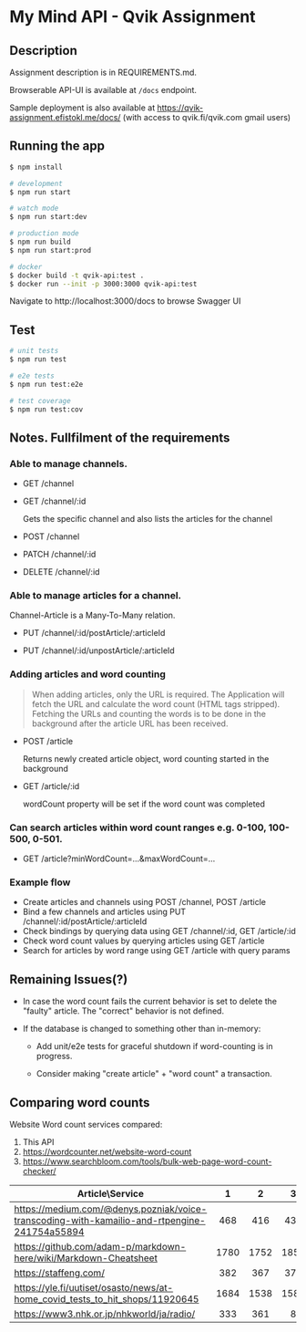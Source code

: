 # My Mind API - Qvik Assignment

## Description

Assignment description is in REQUIREMENTS.md.

Browserable API-UI is available at `/docs` endpoint.

Sample deployment is also available at https://qvik-assignment.efistokl.me/docs/ (with access to qvik.fi/qvik.com gmail users)

## Running the app

```bash
$ npm install

# development
$ npm run start

# watch mode
$ npm run start:dev

# production mode
$ npm run build
$ npm run start:prod

# docker
$ docker build -t qvik-api:test .
$ docker run --init -p 3000:3000 qvik-api:test
```

Navigate to http://localhost:3000/docs to browse Swagger UI

## Test

```bash
# unit tests
$ npm run test

# e2e tests
$ npm run test:e2e

# test coverage
$ npm run test:cov
```

## Notes. Fullfilment of the requirements

### Able to manage channels.

- GET /channel

- GET /channel/:id

  Gets the specific channel and also lists the articles for the channel

- POST /channel

- PATCH /channel/:id

- DELETE /channel/:id

### Able to manage articles for a channel.

Channel-Article is a Many-To-Many relation.

- PUT /channel/:id/postArticle/:articleId

- PUT ​/channel​/:id​/unpostArticle​/:articleId

### Adding articles and word counting

> When adding articles, only the URL is required. The Application will fetch the URL and calculate the word count (HTML tags stripped). Fetching the URLs and counting the words is to be done in the background after the article URL has been received.

- POST /article

  Returns newly created article object, word counting started in the background

- GET /article/:id

  wordCount property will be set if the word count was completed

### Can search articles within word count ranges e.g. 0-100, 100-500, 0-501.

- GET /article?minWordCount=...&maxWordCount=...

### Example flow

- Create articles and channels using POST /channel, POST /article
- Bind a few channels and articles using PUT /channel/:id/postArticle/:articleId
- Check bindings by querying data using GET /channel/:id, GET /article/:id
- Check word count values by querying articles using GET /article
- Search for articles by word range using GET /article with query params

## Remaining Issues(?)

- In case the word count fails the current behavior is set to delete the "faulty" article. The "correct" behavior is not defined.

- If the database is changed to something other than in-memory:

  - Add unit/e2e tests for graceful shutdown if word-counting is in progress.

  - Consider making "create article" + "word count" a transaction.

## Comparing word counts

Website Word count services compared:

1. This API
2. https://wordcounter.net/website-word-count
3. https://www.searchbloom.com/tools/bulk-web-page-word-count-checker/

| Article\Service                                                                              |   1  |   2  |   3  |
|----------------------------------------------------------------------------------------------|:----:|:----:|:----:|
| https://medium.com/@denys.pozniak/voice-transcoding-with-kamailio-and-rtpengine-241754a55894 |  468 |  416 |  430 |
| https://github.com/adam-p/markdown-here/wiki/Markdown-Cheatsheet                             | 1780 | 1752 | 1852 |
| https://staffeng.com/                                                                        |  382 |  367 |  376 |
| https://yle.fi/uutiset/osasto/news/at-home_covid_tests_to_hit_shops/11920645                 | 1684 | 1538 | 1580 |
| https://www3.nhk.or.jp/nhkworld/ja/radio/                                                    |  333 |  361 |    8 |
